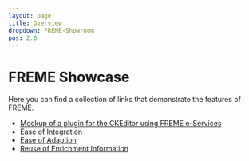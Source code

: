 ```yaml
---
layout: page
title: Overview
dropdown: FREME-Showroom
pos: 2.0
---
```


# FREME Showcase

Here you can find a collection of links that demonstrate the features of FREME.

 * [Mockup of a plugin for the CKEditor using FREME e-Services](./ckeditor-freme-plugin.html)
 * [Ease of Integration](./ease-of-integration.html)
 * [Ease of Adaption](./ease-of-adaption.html)
 * [Reuse of Enrichment Information](./reuse-of-enrichment-information.html)
